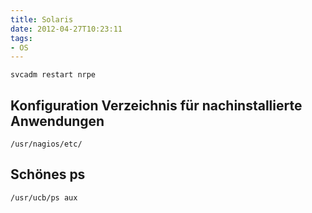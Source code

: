 ```yaml
---
title: Solaris
date: 2012-04-27T10:23:11
tags: 
- OS
---
```


    svcadm restart nrpe

## Konfiguration Verzeichnis für nachinstallierte Anwendungen

    /usr/nagios/etc/

## Schönes ps

    /usr/ucb/ps aux
